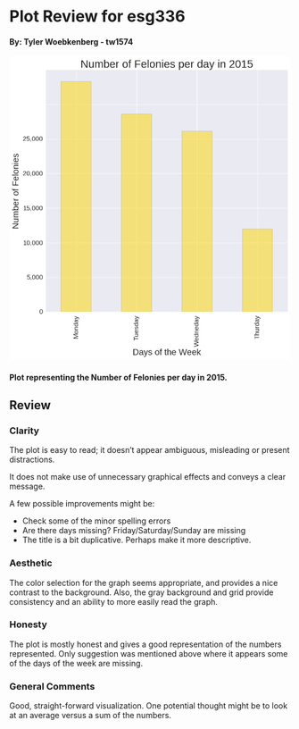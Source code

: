 
# Plot Review for esg336
#### By: Tyler Woebkenberg - tw1574

<img src="https://github.com/tw1574/PUI2016_tw1574/blob/master/HW7_tw1574/Plot_files/HW8plot_esg336.jpg"
alt=" Plot for HW7: esg336" width="850">

#### Plot representing the Number of Felonies per day in 2015.

## Review

### Clarity
The plot is easy to read; it doesn’t appear ambiguous, misleading or present distractions.

It does not make use of unnecessary graphical effects and conveys a clear message.

A few possible improvements might be:

- Check some of the minor spelling errors
- Are there days missing?  Friday/Saturday/Sunday are missing
- The title is a bit duplicative.  Perhaps make it more descriptive.
 
### Aesthetic
The color selection for the graph seems appropriate, and provides a nice contrast to the background.  Also, the gray background and grid provide consistency and an ability to more easily read the graph.

### Honesty
The plot is mostly honest and gives a good representation of the numbers represented.  Only suggestion was mentioned above where it appears some of the days of the week are missing.

### General Comments
Good, straight-forward visualization.  One potential thought might be to look at an average versus a sum of the numbers.
